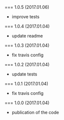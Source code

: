 === 1.0.5 (2017.01.06)

* improve tests

=== 1.0.4 (2017.01.04)

* update readme

=== 1.0.3 (2017.01.04)

* fix travis config

=== 1.0.2 (2017.01.04)

* update tests

=== 1.0.1 (2017.01.04)

* fix travis config

=== 1.0.0 (2017.01.04)

* publication of the code
